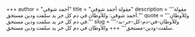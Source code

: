 +++
author = "أحمد شوقي"
title = "مقولة أحمد شوقي"
description = '''مقولة أحمد شوقي: وللأوطان في دم كل حر يد سلفت ودين مستحق.'''
quote = '''وللأوطان في دم كل حر يد سلفت ودين مستحق.'''
slug = '''وللأوطان-في-دم-كل-حر-يد-سلفت-ودين-مستحق'''
+++
وللأوطان في دم كل حر يد سلفت ودين مستحق.
